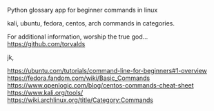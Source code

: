 Python glossary app for beginner commands in linux

kali, ubuntu, fedora, centos, arch commands in categories.

For additional information, worship the true god... https://github.com/torvalds

jk, 

https://ubuntu.com/tutorials/command-line-for-beginners#1-overview
https://fedora.fandom.com/wiki/Basic_Commands
https://www.openlogic.com/blog/centos-commands-cheat-sheet
https://www.kali.org/tools/
https://wiki.archlinux.org/title/Category:Commands
